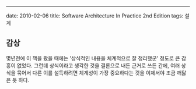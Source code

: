 ---
date: 2010-02-06
title: Software Architecture In Practice 2nd Edition
tags: 설계

## 감상
몇년전에 이 책을 봤을 때에는 '상식적인 내용을 체계적으로 잘 정리했군' 정도로 큰 감흥이 없었다. 그런데 상식이라고 생각한 것을 결론으로 내든 근거로 쓰든 간에, 여러 상식을 묶어서 다른 이를 설득하려면 체계성이 가장 중요하다는 것을 이제서야 조금 깨닳은 듯 하다. 
